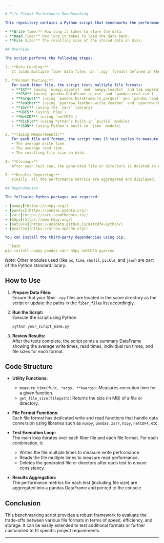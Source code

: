 ```yaml
---

# File Format Performance Benchmarking

This repository contains a Python script that benchmarks the performance of various file storage formats when reading and writing sensor data. The script is designed to evaluate how different formats perform in terms of:

- **Write Time:** How long it takes to store the data.
- **Read Time:** How long it takes to load the data back.
- **File Size:** The resulting size of the stored data on disk.

## Overview

The script performs the following steps:

1. **Data Loading:**  
   It loads multiple fiber data files (in `.npy` format) defined in the `fiber_files` list.

2. **Format Testing:**  
   For each fiber file, the script tests multiple file formats:
   - **TXT** (using `numpy.savetxt` and `numpy.loadtxt` and tab seperators)
   - **CSV** (using `pandas.DataFrame.to_csv` and `pandas.read_csv`)
   - **Parquet** (using `pandas.DataFrame.to_parquet` and `pandas.read_parquet`)
   - **Feather** (using `pyarrow.feather.write_feather` and `pyarrow.feather.read_feather`)
   - **Zarr** (using the `zarr` library)
   - **HDF5** (using `h5py`)
   - **NetCDF** (using `netCDF4`)
   - **Pickle** (using Python’s built-in `pickle` module)
   - **JSON** (using Python’s built-in `json` module)

3. **Timing Measurements:**  
   For each file and format, the script runs 15 test cycles to measure:
   - The average write time.
   - The average read time.
   - The resulting file size on disk.

4. **Cleanup:**  
   After each test run, the generated file or directory is deleted to ensure that subsequent tests start from a clean slate.

5. **Results Reporting:**  
   Finally, all the performance metrics are aggregated and displayed.

## Dependencies

The following Python packages are required:

- [numpy](https://numpy.org/)
- [pandas](https://pandas.pydata.org/)
- [zarr](https://zarr.readthedocs.io/)
- [h5py](https://www.h5py.org/)
- [netCDF4](https://unidata.github.io/netcdf4-python/)
- [pyarrow](https://arrow.apache.org/)

You can install the third-party dependencies using pip:

```bash
pip install numpy pandas zarr h5py netCDF4 pyarrow
```

*Note:* Other modules used (like `os`, `time`, `shutil`, `pickle`, and `json`) are part of the Python standard library.

## How to Use

1. **Prepare Data Files:**  
   Ensure that your fiber `.npy` files are located in the same directory as the script or update the paths in the `fiber_files` list accordingly.

2. **Run the Script:**  
   Execute the script using Python:

   ```bash
   python your_script_name.py
   ```

3. **Review Results:**  
   After the tests complete, the script prints a summary DataFrame showing the average write times, read times, individual run times, and file sizes for each format.

## Code Structure

- **Utility Functions:**
  - `measure_time(func, *args, **kwargs)`: Measures execution time for a given function.
  - `get_file_size(filepath)`: Returns the size (in MB) of a file or directory.

- **File Format Functions:**  
  Each file format has dedicated write and read functions that handle data conversion using libraries such as `numpy`, `pandas`, `zarr`, `h5py`, `netCDF4`, etc.

- **Test Execution Loop:**  
  The main loop iterates over each fiber file and each file format. For each combination, it:
  - Writes the file multiple times to measure write performance.
  - Reads the file multiple times to measure read performance.
  - Deletes the generated file or directory after each test to ensure consistency.

- **Results Aggregation:**  
  The performance metrics for each test (including file size) are aggregated into a pandas DataFrame and printed to the console.


## Conclusion

This benchmarking script provides a robust framework to evaluate the trade-offs between various file formats in terms of speed, efficiency, and storage. It can be easily extended to test additional formats or further customized to fit specific project requirements.


---
```

